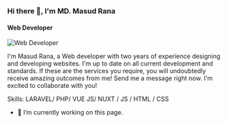 ### Hi there 👋, I'm MD. Masud Rana
#### Web Developer
![Web Developer](https://previews.dropbox.com/p/thumb/ABZwNSEcjHlqpC6jTfClMrRmfYssbw7tAZ5gr1z9VnfgXlD6o7VLstWil2Yx_xSrteiX29cDqxibqbtpLc8Rbl7AMi9sc8EUPm68pIGQq15-FSRdPaSWRtkLqB_Pf2zaJVNsLzMKKYYHm6UC9inqid5rEXCdLc-2pVhs4yRQDQVPcLLaFnbLwJDR1g_nISaKPMIn3USp2GJQCSLKms03hMBX9pNR7LbEzJjN2dfCxEz2nfrwA_B9FGzFaY3sXdJKbRur0XAVjLemRSrX4r8kDpex0v1hyL-b2SdQqJdU10_GMj753x2mFIZQ3KXUvA_aKqr3NrXD4rmo1Td2z761vhEQUJ8erYL9jT1mXYaE5TK5Qw/p.png)

I'm Masud Rana, a Web developer with two years of experience designing and developing websites. I'm up to date on all current development and standards. If these are the services you require, you will undoubtedly receive amazing outcomes from me! Send me a message right now. I'm excited to collaborate with you!

Skills: LARAVEL/ PHP/ VUE JS/ NUXT / JS / HTML / CSS

- 🔭 I’m currently working on this page. 






